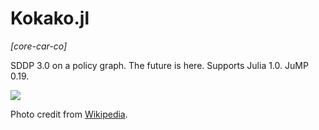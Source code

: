 # Kokako.jl
*\[core-car-co\]*

SDDP 3.0 on a policy graph. The future is here. Supports Julia 1.0. JuMP 0.19.

![](https://en.wikipedia.org/wiki/K%c5%8dkako#/media/File:K%C5%8Dkako.jpg)

Photo credit from [Wikipedia](https://en.wikipedia.org/wiki/K%c5%8dkako#/media/File:K%C5%8Dkako.jpg).

